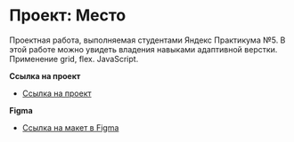 # Проект: Место

Проектная работа, выполняемая студентами Яндекс Практикума №5.
В этой работе можно увидеть владения навыками адаптивной верстки.
Применение grid, flex. JavaScript.

**Ссылка на проект**

* [Ссылка на проект](https://kharchenkode.github.io/mesto/)

**Figma**

* [Ссылка на макет в Figma](https://www.figma.com/file/2cn9N9jSkmxD84oJik7xL7/JavaScript.-Sprint-4?node-id=0%3A1)
